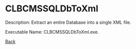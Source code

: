 
# CLBCMSSQLDbToXml

Description:
Extract an entire Database into a single XML file.
          
Executable Name: CLBCMSSQLDbToXml.exe.

<a href="../../README.md">Back</a>